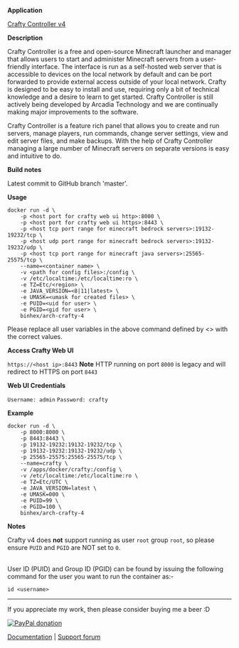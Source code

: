 **Application**

[Crafty Controller v4](https://craftycontrol.com/)

**Description**

Crafty Controller is a free and open-source Minecraft launcher and manager that allows users to start and administer Minecraft servers from a user-friendly interface. The interface is run as a self-hosted web server that is accessible to devices on the local network by default and can be port forwarded to provide external access outside of your local network. Crafty is designed to be easy to install and use, requiring only a bit of technical knowledge and a desire to learn to get started. Crafty Controller is still actively being developed by Arcadia Technology and we are continually making major improvements to the software.

Crafty Controller is a feature rich panel that allows you to create and run servers, manage players, run commands, change server settings, view and edit server files, and make backups. With the help of Crafty Controller managing a large number of Minecraft servers on separate versions is easy and intuitive to do.

**Build notes**

Latest commit to GitHub branch 'master'.

**Usage**
```
docker run -d \
    -p <host port for crafty web ui http>:8000 \
    -p <host port for crafty web ui https>:8443 \
    -p <host tcp port range for minecraft bedrock servers>:19132-19232/tcp \
    -p <host udp port range for minecraft bedrock servers>:19132-19232/udp \
    -p <host tcp port range for minecraft java servers>:25565-25575/tcp \
    --name=<container name> \
    -v <path for config files>:/config \
    -v /etc/localtime:/etc/localtime:ro \
    -e TZ=Etc/<region> \
    -e JAVA_VERSION=<8|11|latest> \
    -e UMASK=<umask for created files> \
    -e PUID=<uid for user> \
    -e PGID=<gid for user> \
    binhex/arch-crafty-4
```

Please replace all user variables in the above command defined by <> with the correct values.

**Access Crafty Web UI**

`https://<host ip>:8443`
**Note** HTTP running on port `8000` is legacy and will redirect to HTTPS on port `8443`

**Web UI Credentials**

`Username: admin`
`Password: crafty`

**Example**
```
docker run -d \
    -p 8000:8000 \
    -p 8443:8443 \
    -p 19132-19232:19132-19232/tcp \
    -p 19132-19232:19132-19232/udp \
    -p 25565-25575:25565-25575/tcp \
    --name=crafty \
    -v /apps/docker/crafty:/config \
    -v /etc/localtime:/etc/localtime:ro \
    -e TZ=Etc/UTC \
    -e JAVA_VERSION=latest \
    -e UMASK=000 \
    -e PUID=99 \
    -e PGID=100 \
    binhex/arch-crafty-4
```

**Notes**

Crafty v4 does **not** support running as user `root` group `root`, so please ensure `PUID` and `PGID` are NOT set to `0`.<br><br>

User ID (PUID) and Group ID (PGID) can be found by issuing the following command for the user you want to run the container as:-

```
id <username>
```
___
If you appreciate my work, then please consider buying me a beer  :D

[![PayPal donation](https://www.paypal.com/en_US/i/btn/btn_donate_SM.gif)](https://www.paypal.com/cgi-bin/webscr?cmd=_s-xclick&hosted_button_id=MM5E27UX6AUU4)

[Documentation](https://github.com/binhex/documentation) | [Support forum](https://forums.unraid.net/topic/124948-support-binhex-crafty-4/)
